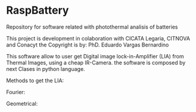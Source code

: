 # RaspBattery
Repository for software related with photothermal analisis of batteries


This project is development in colaboration with CICATA Legaria, CITNOVA and Conacyt
the Copyright is by:
PhD. Eduardo Vargas Bernardino

This software allow to user get Digital image lock-in-Amplifier (LIA) from Thermal Images, using a cheap IR-Camera.
the software is composed by next Clases in python language.

Methods to get the LIA:

Fourier:

Geometrical:
